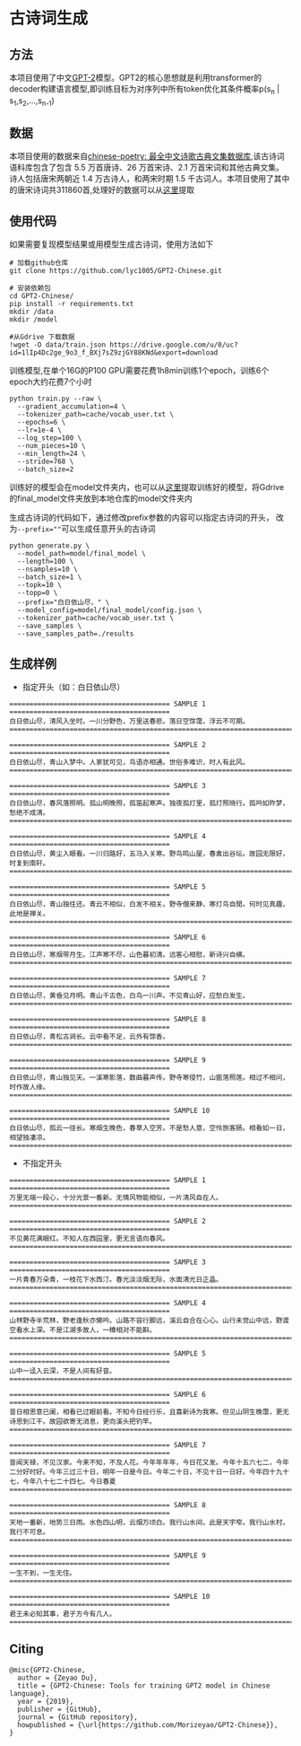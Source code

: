 # 古诗词生成

## 方法
本项目使用了中文[GPT-2](https://d4mucfpksywv.cloudfront.net/better-language-models/language_models_are_unsupervised_multitask_learners.pdf)模型。GPT2的核心思想就是利用transformer的decoder构建语言模型,即训练目标为对序列中所有token优化其条件概率p(s<sub>n</sub> | s<sub>1</sub>,s<sub>2</sub>,...,s<sub>n-1</sub>)

## 数据

本项目使用的数据来自[chinese-poetry: 最全中文诗歌古典文集数据库](https://github.com/chinese-poetry/chinese-poetry),该古诗词语料库包含了包含 5.5 万首唐诗、26 万首宋诗、2.1 万首宋词和其他古典文集。诗人包括唐宋两朝近 1.4 万古诗人，和两宋时期 1.5 千古词人。本项目使用了其中的唐宋诗词共311860首,处理好的数据可以从[这里](https://drive.google.com/file/d/1lIp4Dc2ge_9o3_f_BXj7sZ9zjGY88KNd/view?usp=sharing)提取

## 使用代码
如果需要复现模型结果或用模型生成古诗词，使用方法如下
```
# 加载github仓库
git clone https://github.com/lyc1005/GPT2-Chinese.git

# 安装依赖包
cd GPT2-Chinese/
pip install -r requirements.txt
mkdir /data
mkdir /model

#从Gdrive 下载数据
!wget -O data/train.json https://drive.google.com/u/0/uc?id=1lIp4Dc2ge_9o3_f_BXj7sZ9zjGY88KNd&export=download  
```
训练模型,在单个16G的P100 GPU需要花费1h8min训练1个epoch，训练6个epoch大约花费7个小时
```
python train.py --raw \
  --gradient_accumulation=4 \
  --tokenizer_path=cache/vocab_user.txt \
  --epochs=6 \
  --lr=1e-4 \
  --log_step=100 \
  --num_pieces=10 \
  --min_length=24 \
  --stride=768 \
  --batch_size=2
```
训练好的模型会在model文件夹内，也可以从[这里](https://drive.google.com/drive/folders/1mLFd8bkwFSTBgFR6hPMro87zyd2DcE4j?usp=sharing)提取训练好的模型，将Gdrive的final_model文件夹放到本地仓库的model文件夹内

生成古诗词的代码如下，通过修改prefix参数的内容可以指定古诗词的开头， 改为`--prefix=""`可以生成任意开头的古诗词
```
python generate.py \
  --model_path=model/final_model \
  --length=100 \
  --nsamples=10 \
  --batch_size=1 \
  --topk=10 \
  --topp=0 \
  --prefix="白日依山尽，" \
  --model_config=model/final_model/config.json \
  --tokenizer_path=cache/vocab_user.txt \
  --save_samples \
  --save_samples_path=./results
```

## 生成样例

- 指定开头（如：白日依山尽）

```
======================================== SAMPLE 1 ========================================
白日依山尽，清风入坐时。一川分野色，万里送春悲。落日空馀霭，浮云不可期。
==========================================================================================

======================================== SAMPLE 2 ========================================
白日依山尽，青山入梦中。人家犹可见，鸟语亦相通。世俗多难识，时人有此风。
==========================================================================================

======================================== SAMPLE 3 ========================================
白日依山尽，春风落照明。孤山明晚照，孤笛起寒声。独夜孤灯里，孤灯照晓行。孤吟如昨梦，愁绝不成清。
==========================================================================================

======================================== SAMPLE 4 ========================================
白日依山尽，黄尘入眼看。一川归路好，五马入关寒。野鸟鸣山屋，春禽出谷坛。故园无限好，时复到南轩。
==========================================================================================

======================================== SAMPLE 5 ========================================
白日依山尽，青山独往还。青云不相似，白发不相关。野寺僧来静，寒灯鸟自閒。何时见真趣，此地是禅关。
==========================================================================================

======================================== SAMPLE 6 ========================================
白日依山尽，寒烟带月生。江声寒不尽，山色暮初清。远客心相慰，新诗兴自横。
==========================================================================================

======================================== SAMPLE 7 ========================================
白日依山尽，黄昏见月明。青山千古色，白鸟一川声。不见青山好，应愁白发生。
==========================================================================================

======================================== SAMPLE 8 ========================================
白日依山尽，青松古涧长。云中看不足，云外有馀香。
==========================================================================================

======================================== SAMPLE 9 ========================================
白日依山尽，青山独见天。一溪寒影落，数曲暮声传。野寺寒侵竹，山窗落照莲。相过不相问，时作故人缘。
==========================================================================================

======================================== SAMPLE 10 ========================================
白日依山尽，孤云一径长。寒烟生晚色，春草入空芳。不是愁人意，空怜旅客肠。相看如一日，相望独凄凉。
==========================================================================================
```
- 不指定开头

```
======================================== SAMPLE 1 ========================================
万里无端一段心，十分光景一番新。无情风物能相似，一片清风自在人。
==========================================================================================

======================================== SAMPLE 2 ========================================
不见黄花满眼红。不知人在西园里，更无言语向春风。
==========================================================================================

======================================== SAMPLE 3 ========================================
一片青春万朵青，一枝花下水西汀。春光淡淡烟无际，水面清光日正晶。
==========================================================================================

======================================== SAMPLE 4 ========================================
山林野寺半荒林，野老逢秋亦懒吟。山路不容行脚远，溪云自合在心心。山行未觉山中远，野渡空看水上深。不是江湖多故人，一樽相对不能斟。
==========================================================================================

======================================== SAMPLE 5 ========================================
山中一迳入云深，不是人间有好音。
==========================================================================================

======================================== SAMPLE 6 ========================================
昔日相思意已阑，相看已过眼前看。不知今日经行乐，且喜新诗为我寒。但见山阴生晚霭，更无诗思到江干。故园欲寄无消息，更向溪头把钓竿。
==========================================================================================

======================================== SAMPLE 7 ========================================
昔闻天禄，不见汉家。今来不知，不及人花。今年年年年，今日花又发。今年十五六七二，今年二分好时好。今年三过三十日，明年一日是今日。今年二十日，不见十日一日好。今年四十九十七，今年八十七二十四七。今日春夏
==========================================================================================

======================================== SAMPLE 8 ========================================
天地一番新，地势三日雨。水色四山明，云烟万顷白。我行山水间，此是天宇窄。我行山水村，我行不可息。
==========================================================================================

======================================== SAMPLE 9 ========================================
一生不到，一生无住。
==========================================================================================

======================================== SAMPLE 10 ========================================
君王未必知其事，君子方今有几人。
==========================================================================================
```

## Citing

```
@misc{GPT2-Chinese,
  author = {Zeyao Du},
  title = {GPT2-Chinese: Tools for training GPT2 model in Chinese language},
  year = {2019},
  publisher = {GitHub},
  journal = {GitHub repository},
  howpublished = {\url{https://github.com/Morizeyao/GPT2-Chinese}},
}
```
